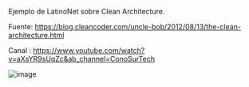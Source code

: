 Ejemplo de LatinoNet sobre Clean Architecture.

Fuente: https://blog.cleancoder.com/uncle-bob/2012/08/13/the-clean-architecture.html

Canal : https://www.youtube.com/watch?v=aXsYR9sUqZc&ab_channel=ConoSurTech

![image](https://github.com/sebatucco/IntroduccionCleanArchitecture/assets/4566043/bd475b5f-b293-4a30-905a-5fd04c3f58d4)
